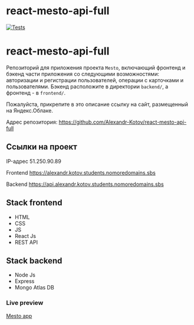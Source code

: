 # react-mesto-api-full

[![Tests](https://github.com/Alexandr-Kotov/react-mesto-api-full/actions/workflows/tests.yml/badge.svg)](https://github.com/Alexandr-Kotov/react-mesto-api-full/actions/workflows/tests.yml)
# react-mesto-api-full
Репозиторий для приложения проекта `Mesto`, включающий фронтенд и бэкенд части приложения со следующими возможностями: авторизации и регистрации пользователей, операции с карточками и пользователями. Бэкенд расположите в директории `backend/`, а фронтенд - в `frontend/`. 
  
Пожалуйста, прикрепите в это описание ссылку на сайт, размещенный на Яндекс.Облаке.

Адрес репозитория: https://github.com/Alexandr-Kotov/react-mesto-api-full

## Ссылки на проект

IP-адрес 51.250.90.89

Frontend https://alexandr.kotov.students.nomoredomains.sbs

Backend https://api.alexandr.kotov.students.nomoredomains.sbs

## Stack frontend
- HTML
- CSS
- JS
- React Js
- REST API

## Stack backend
- Node Js
- Express
- Mongo Atlas DB

### Live preview
[Mesto app](http://alexandr.kotov.students.nomoredomains.sbs/)